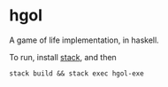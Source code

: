 # hgol
A game of life implementation, in haskell.

To run, install [stack](https://docs.haskellstack.org/en/stable/README/), and then

`stack build && stack exec hgol-exe`
